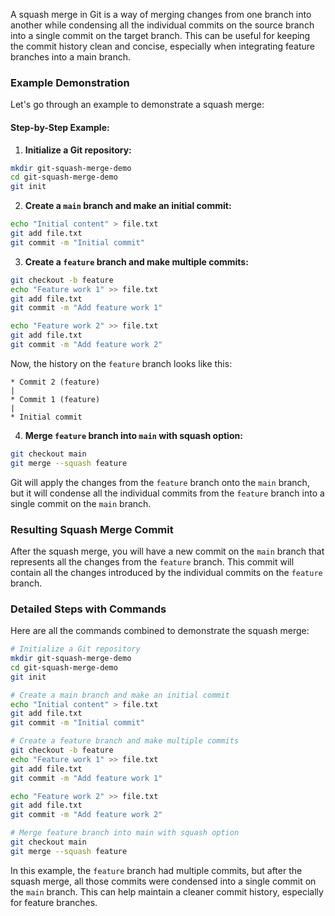 A squash merge in Git is a way of merging changes from one branch into another while condensing all the individual commits on the source branch into a single commit on the target branch. This can be useful for keeping the commit history clean and concise, especially when integrating feature branches into a main branch.

### Example Demonstration

Let's go through an example to demonstrate a squash merge:

#### Step-by-Step Example:

1. **Initialize a Git repository:**

```bash
mkdir git-squash-merge-demo
cd git-squash-merge-demo
git init
```

2. **Create a `main` branch and make an initial commit:**

```bash
echo "Initial content" > file.txt
git add file.txt
git commit -m "Initial commit"
```

3. **Create a `feature` branch and make multiple commits:**

```bash
git checkout -b feature
echo "Feature work 1" >> file.txt
git add file.txt
git commit -m "Add feature work 1"

echo "Feature work 2" >> file.txt
git add file.txt
git commit -m "Add feature work 2"
```

Now, the history on the `feature` branch looks like this:

```
* Commit 2 (feature)
|
* Commit 1 (feature)
|
* Initial commit
```

4. **Merge `feature` branch into `main` with squash option:**

```bash
git checkout main
git merge --squash feature
```

Git will apply the changes from the `feature` branch onto the `main` branch, but it will condense all the individual commits from the `feature` branch into a single commit on the `main` branch.

### Resulting Squash Merge Commit

After the squash merge, you will have a new commit on the `main` branch that represents all the changes from the `feature` branch. This commit will contain all the changes introduced by the individual commits on the `feature` branch.

### Detailed Steps with Commands

Here are all the commands combined to demonstrate the squash merge:

```bash
# Initialize a Git repository
mkdir git-squash-merge-demo
cd git-squash-merge-demo
git init

# Create a main branch and make an initial commit
echo "Initial content" > file.txt
git add file.txt
git commit -m "Initial commit"

# Create a feature branch and make multiple commits
git checkout -b feature
echo "Feature work 1" >> file.txt
git add file.txt
git commit -m "Add feature work 1"

echo "Feature work 2" >> file.txt
git add file.txt
git commit -m "Add feature work 2"

# Merge feature branch into main with squash option
git checkout main
git merge --squash feature
```

In this example, the `feature` branch had multiple commits, but after the squash merge, all those commits were condensed into a single commit on the `main` branch. This can help maintain a cleaner commit history, especially for feature branches.
